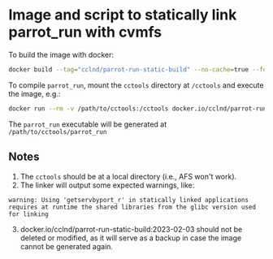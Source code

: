 # Image and script to statically link parrot_run with cvmfs

To build the image with docker:

```sh
docker build --tag="cclnd/parrot-run-static-build" --no-cache=true --force-rm .
```

To compile `parrot_run`, mount the `cctools` directory at `/cctools` and execute the image, e.g.:

```sh
docker run --rm -v /path/to/cctools:/cctools docker.io/cclnd/parrot-run-static-build
```

The `parrot_run` executable will be generated at `/path/to/cctools/parrot_run`

## Notes

1. The `cctools` should be at a local directory (i.e., AFS won't work).
2. The linker will output some expected warnings, like:
```
warning: Using 'getservbyport_r' in statically linked applications requires at runtime the shared libraries from the glibc version used for linking
```
3. docker.io/cclnd/parrot-run-static-build:2023-02-03 should not be deleted or modified, as it will serve as a backup in case the image cannot be generated again.





